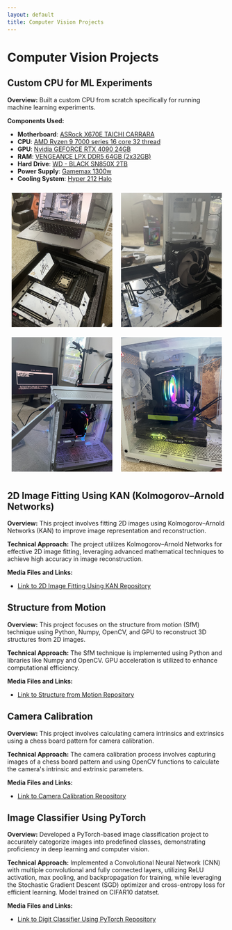```yaml
---
layout: default
title: Computer Vision Projects
---
```


# Computer Vision Projects

## Custom CPU for ML Experiments

**Overview:** Built a custom CPU from scratch specifically for running machine learning experiments.

**Components Used:**
- **Motherboard**: [ASRock X670E TAICHI CARRARA](https://www.amazon.com/ASRock-X670E-Carrara-Processors-Motherboard/dp/B0BGPGH6WG)
- **CPU**: [AMD Ryzen 9 7000 series 16 core 32 thread](https://www.amazon.com/AMD-Ryzen-7950X3D-Hexadeca-core-Processor/dp/B0BTRH9MNS/ref=asc_df_B0BTRH9MNS/?tag=hyprod-20&linkCode=df0&hvadid=692875362841&hvpos=&hvnetw=g&hvrand=16695656210843621867&hvpone=&hvptwo=&hvqmt=&hvdev=c&hvdvcmdl=&hvlocint=&hvlocphy=9032188&hvtargid=pla-2281435182178&psc=1&mcid=5e8c836c59dd345693791cc7774e27b0&hvocijid=16695656210843621867-B0BTRH9MNS-&hvexpln=73&gad_source=1)
- **GPU**: [Nvidia GEFORCE RTX 4090 24GB](https://www.amazon.com/PNY-GeForce-RTXTM-4090-Triple-Graphics/dp/B0BHBTJ2X2/ref=asc_df_B0BHBTJ2X2/?tag=hyprod-20&linkCode=df0&hvadid=692875362841&hvpos=&hvnetw=g&hvrand=513373364324449578&hvpone=&hvptwo=&hvqmt=&hvdev=c&hvdvcmdl=&hvlocint=&hvlocphy=9032188&hvtargid=pla-2281435180498&psc=1&mcid=a87160cbd7673419ab1d1acbda190734&hvocijid=513373364324449578-B0BHBTJ2X2-&hvexpln=73&gad_source=1)
- **RAM**: [VENGEANCE LPX DDR5 64GB (2x32GB)](https://www.amazon.com/Corsair-VENGEANCE-3200MHz-Compatible-Computer/dp/B07Y4ZZ7LQ/ref=asc_df_B07Y4ZZ7LQ/?tag=hyprod-20&linkCode=df0&hvadid=692875362841&hvpos=&hvnetw=g&hvrand=2481200149637809416&hvpone=&hvptwo=&hvqmt=&hvdev=c&hvdvcmdl=&hvlocint=&hvlocphy=9032188&hvtargid=pla-2281435181178&mcid=236136ef8073388db43eb666b9e7b713&hvocijid=2481200149637809416-B07Y4ZZ7LQ-&hvexpln=73&gad_source=1&th=1)
- **Hard Drive**: [WD - BLACK SN850X 2TB](https://www.amazon.com/WD_BLACK-SN850X-Internal-Gaming-Solid/dp/B0B7CMZ3QH)
- **Power Supply**: [Gamemax 1300w](https://www.amazon.com/GAMEMAX-Addressable-Motherboard-105%C2%B0C-Rated-Capacitors/dp/B0BCKHHVYW/ref=asc_df_B0BCKHHVYW/?tag=hyprod-20&linkCode=df0&hvadid=692875362841&hvpos=&hvnetw=g&hvrand=3473661350933650431&hvpone=&hvptwo=&hvqmt=&hvdev=c&hvdvcmdl=&hvlocint=&hvlocphy=9032188&hvtargid=pla-2281435180058&psc=1&mcid=4916f6ee34c33a3bb00e04a893bb1e9a&hvocijid=3473661350933650431-B0BCKHHVYW-&hvexpln=73&gad_source=1)
- **Cooling System**: [Hyper 212 Halo](https://www.amazon.com/Cooler-Master-Aluminum-LGA1700-RR-S4KK-20PA-R1/dp/B0BRBWL38D/ref=asc_df_B0BRBWL38D/?tag=hyprod-20&linkCode=df0&hvadid=692875362841&hvpos=&hvnetw=g&hvrand=1568772745099818266&hvpone=&hvptwo=&hvqmt=&hvdev=c&hvdvcmdl=&hvlocint=&hvlocphy=9032188&hvtargid=pla-2281435178818&psc=1&mcid=d4fab3989c66355d8e89b9f1eea5a3a7&hvocijid=1568772745099818266-B0BRBWL38D-&hvexpln=73&gad_source=1)


<div style="display: flex; flex-wrap: wrap;">
  <div style="flex: 1; padding: 10px;">
    <img src="images/CVimages/build1.jpg" alt="Product 1" style="max-width: 100%; height: auto;">
  </div>
  <div style="flex: 1; padding: 10px;">
    <img src="images/CVimages/build2.jpg" alt="Product 3" style="max-width: 100%; height: auto;">
  </div>
</div>
<div style="display: flex; flex-wrap: wrap;">
  <div style="flex: 1; padding: 10px;">
    <img src="images/CVimages/build3.jpg" alt="Product 1" style="max-width: 100%; height: auto;">
  </div>
  <div style="flex: 1; padding: 10px;">
    <img src="images/CVimages/build4.jpg" alt="Product 3" style="max-width: 100%; height: auto;">
  </div>
</div>

## 2D Image Fitting Using KAN (Kolmogorov–Arnold Networks)

**Overview:** This project involves fitting 2D images using Kolmogorov–Arnold Networks (KAN) to improve image representation and reconstruction.

**Technical Approach:** The project utilizes Kolmogorov–Arnold Networks for effective 2D image fitting, leveraging advanced mathematical techniques to achieve high accuracy in image reconstruction.

**Media Files and Links:**

- [Link to 2D Image Fitting Using KAN Repository](#)

## Structure from Motion

**Overview:** This project focuses on the structure from motion (SfM) technique using Python, Numpy, OpenCV, and GPU to reconstruct 3D structures from 2D images.

**Technical Approach:** The SfM technique is implemented using Python and libraries like Numpy and OpenCV. GPU acceleration is utilized to enhance computational efficiency.

**Media Files and Links:**

- [Link to Structure from Motion Repository](#)

## Camera Calibration

**Overview:** This project involves calculating camera intrinsics and extrinsics using a chess board pattern for camera calibration.

**Technical Approach:** The camera calibration process involves capturing images of a chess board pattern and using OpenCV functions to calculate the camera's intrinsic and extrinsic parameters.

**Media Files and Links:**

- [Link to Camera Calibration Repository](#)

## Image Classifier Using PyTorch

**Overview:** Developed a PyTorch-based image classification project to accurately categorize images into predefined classes, demonstrating proficiency in deep learning and computer vision.

**Technical Approach:** Implemented a Convolutional Neural Network (CNN) with multiple convolutional and fully connected layers, utilizing ReLU activation, max pooling, and backpropagation for training, while leveraging the Stochastic Gradient Descent (SGD) optimizer and cross-entropy loss for efficient learning. Model trained on CIFAR10 datatset.

**Media Files and Links:**

- [Link to Digit Classifier Using PyTorch Repository](https://github.com/msam13/CNNImageClassifier)
